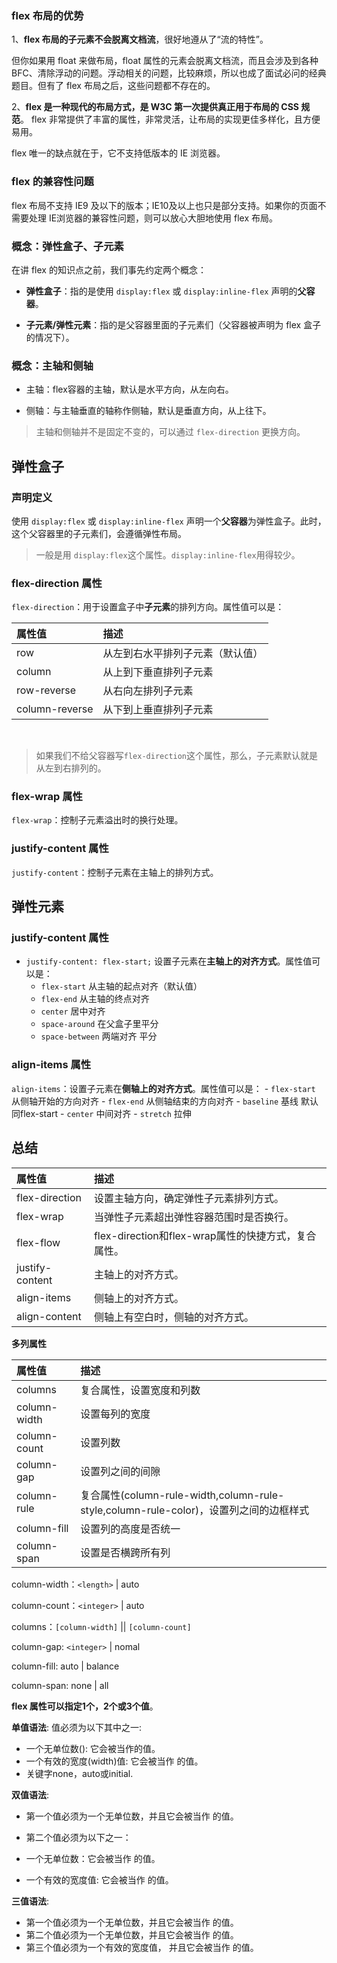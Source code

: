 
### flex 布局的优势

1、**flex 布局的子元素不会脱离文档流**，很好地遵从了“流的特性”。

但你如果用 float 来做布局，float 属性的元素会脱离文档流，而且会涉及到各种 BFC、清除浮动的问题。浮动相关的问题，比较麻烦，所以也成了面试必问的经典题目。但有了 flex 布局之后，这些问题都不存在的。

2、**flex 是一种现代的布局方式，是 W3C 第一次提供真正用于布局的 CSS 规范**。 flex 非常提供了丰富的属性，非常灵活，让布局的实现更佳多样化，且方便易用。

flex 唯一的缺点就在于，它不支持低版本的 IE 浏览器。

### flex 的兼容性问题

flex 布局不支持 IE9 及以下的版本；IE10及以上也只是部分支持。如果你的页面不需要处理 IE浏览器的兼容性问题，则可以放心大胆地使用 flex 布局。


### 概念：弹性盒子、子元素

在讲 flex 的知识点之前，我们事先约定两个概念：

- **弹性盒子**：指的是使用 `display:flex` 或 `display:inline-flex` 声明的**父容器**。

- **子元素/弹性元素**：指的是父容器里面的子元素们（父容器被声明为 flex 盒子的情况下）。

### 概念：主轴和侧轴


- 主轴：flex容器的主轴，默认是水平方向，从左向右。

- 侧轴：与主轴垂直的轴称作侧轴，默认是垂直方向，从上往下。

> 主轴和侧轴并不是固定不变的，可以通过 `flex-direction` 更换方向。

## 弹性盒子

### 声明定义

使用 `display:flex` 或 `display:inline-flex` 声明一个**父容器**为弹性盒子。此时，这个父容器里的子元素们，会遵循弹性布局。

> 一般是用 `display:flex`这个属性。`display:inline-flex`用得较少。

### flex-direction 属性

`flex-direction`：用于设置盒子中**子元素**的排列方向。属性值可以是：

| 属性值 | 描述 |
|:-------------|:-------------|
| row | 从左到右水平排列子元素（默认值） |
|column|从上到下垂直排列子元素|
| row-reverse |从右向左排列子元素 |
|column-reverse|从下到上垂直排列子元素|
<br>

> 如果我们不给父容器写`flex-direction`这个属性，那么，子元素默认就是从左到右排列的。


### flex-wrap 属性

`flex-wrap`：控制子元素溢出时的换行处理。

### justify-content 属性

`justify-content`：控制子元素在主轴上的排列方式。

## 弹性元素

### justify-content 属性

- `justify-content: flex-start;` 设置子元素在**主轴上的对齐方式**。属性值可以是：
    - `flex-start` 从主轴的起点对齐（默认值）
    - `flex-end` 从主轴的终点对齐
    - `center` 居中对齐
    - `space-around` 在父盒子里平分
    - `space-between` 两端对齐 平分



### align-items 属性

`align-items`：设置子元素在**侧轴上的对齐方式**。属性值可以是：
    - `flex-start` 从侧轴开始的方向对齐
    - `flex-end` 从侧轴结束的方向对齐
    - `baseline` 基线 默认同flex-start
    - `center` 中间对齐
    - `stretch` 拉伸

## 总结

| 属性值 | 描述 |
|:-------------|:-------------|
| flex-direction | 设置主轴方向，确定弹性子元素排列方式。|
| flex-wrap | 当弹性子元素超出弹性容器范围时是否换行。|
|flex-flow | flex-direction和flex-wrap属性的快捷方式，复合属性。|
| justify-content|主轴上的对齐方式。|
|align-items|侧轴上的对齐方式。|
|align-content|侧轴上有空白时，侧轴的对齐方式。|

**多列属性**

| 属性值 | 描述 |
|:-------------|:-------------|
|columns|复合属性，设置宽度和列数|
|column-width|设置每列的宽度|
|column-count|设置列数|
|column-gap|设置列之间的间隙|
|column-rule|复合属性(column-rule-width,column-rule-style,column-rule-color)，设置列之间的边框样式|
|column-fill|设置列的高度是否统一|
|column-span|设置是否横跨所有列|


column-width：`<length>` | auto

column-count：`<integer>` | auto

columns：`[column-width]` || `[column-count]`

column-gap: `<integer>` | nomal

column-fill: auto | balance

column-span: none | all

**flex 属性可以指定1个，2个或3个值**。

**单值语法**: 值必须为以下其中之一:

- 一个无单位数(<number>): 它会被当作<flex-grow>的值。
- 一个有效的宽度(width)值: 它会被当作 <flex-basis>的值。
- 关键字none，auto或initial.

**双值语法**: 
- 第一个值必须为一个无单位数，并且它会被当作 <flex-grow> 的值。
- 第二个值必须为以下之一：

- 一个无单位数：它会被当作 <flex-shrink> 的值。
- 一个有效的宽度值: 它会被当作 <flex-basis> 的值。

**三值语法**:

- 第一个值必须为一个无单位数，并且它会被当作 <flex-grow> 的值。
- 第二个值必须为一个无单位数，并且它会被当作  <flex-shrink> 的值。
- 第三个值必须为一个有效的宽度值， 并且它会被当作 <flex-basis> 的值。

